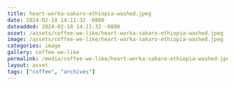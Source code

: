```yaml
---
title: heart-worka-sakaro-ethiopia-washed.jpeg
date: 2024-02-18 14:11:32 -0800
dateadded: 2024-02-18 14:11:32 -0800
asset: /assets/coffee-we-like/heart-worka-sakaro-ethiopia-washed.jpeg
image: /assets/coffee-we-like/heart-worka-sakaro-ethiopia-washed.jpeg
categories: image
gallery: coffee-we-like
permalink: /media/coffee-we-like/heart-worka-sakaro-ethiopia-washed-jpeg
layout: asset
tags: ["coffee", "archives"]
--- 
```

